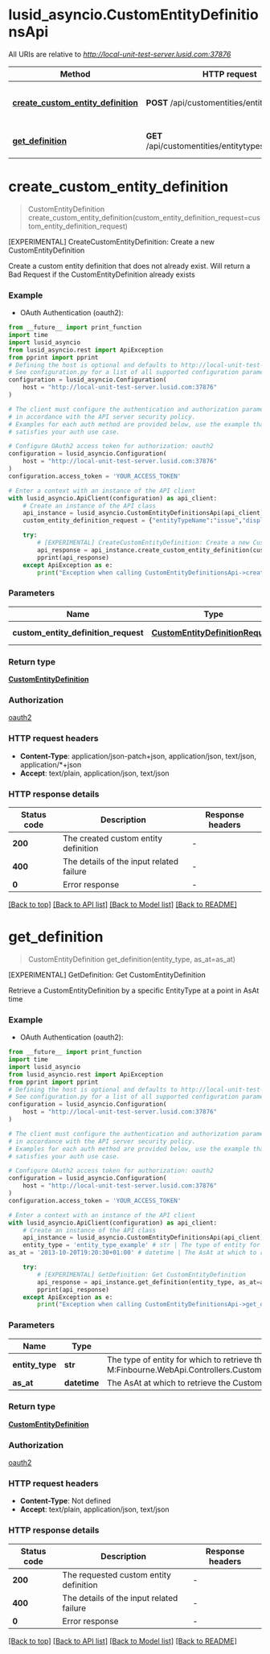 # lusid_asyncio.CustomEntityDefinitionsApi

All URIs are relative to *http://local-unit-test-server.lusid.com:37876*

Method | HTTP request | Description
------------- | ------------- | -------------
[**create_custom_entity_definition**](CustomEntityDefinitionsApi.md#create_custom_entity_definition) | **POST** /api/customentities/entitytypes | [EXPERIMENTAL] CreateCustomEntityDefinition: Create a new CustomEntityDefinition
[**get_definition**](CustomEntityDefinitionsApi.md#get_definition) | **GET** /api/customentities/entitytypes/{entityType} | [EXPERIMENTAL] GetDefinition: Get CustomEntityDefinition


# **create_custom_entity_definition**
> CustomEntityDefinition create_custom_entity_definition(custom_entity_definition_request=custom_entity_definition_request)

[EXPERIMENTAL] CreateCustomEntityDefinition: Create a new CustomEntityDefinition

Create a custom entity definition that does not already exist. Will return a Bad Request if the CustomEntityDefinition already exists

### Example

* OAuth Authentication (oauth2):
```python
from __future__ import print_function
import time
import lusid_asyncio
from lusid_asyncio.rest import ApiException
from pprint import pprint
# Defining the host is optional and defaults to http://local-unit-test-server.lusid.com:37876
# See configuration.py for a list of all supported configuration parameters.
configuration = lusid_asyncio.Configuration(
    host = "http://local-unit-test-server.lusid.com:37876"
)

# The client must configure the authentication and authorization parameters
# in accordance with the API server security policy.
# Examples for each auth method are provided below, use the example that
# satisfies your auth use case.

# Configure OAuth2 access token for authorization: oauth2
configuration = lusid_asyncio.Configuration(
    host = "http://local-unit-test-server.lusid.com:37876"
)
configuration.access_token = 'YOUR_ACCESS_TOKEN'

# Enter a context with an instance of the API client
with lusid_asyncio.ApiClient(configuration) as api_client:
    # Create an instance of the API class
    api_instance = lusid_asyncio.CustomEntityDefinitionsApi(api_client)
    custom_entity_definition_request = {"entityTypeName":"issue","displayName":"Issue","description":"Represents an issue in the system","fieldSchema":[{"name":"Assigned","lifetime":"TimeVariant","type":"bool","required":true},{"name":"Status","lifetime":"TimeVariant","type":"string","required":true},{"name":"Effort In Days","lifetime":"Perpetual","type":"number","required":false},{"name":"DateCreated","lifetime":"Perpetual","type":"datetime","required":true}]} # CustomEntityDefinitionRequest | The CustomEntityDefinitionRequest (optional)

    try:
        # [EXPERIMENTAL] CreateCustomEntityDefinition: Create a new CustomEntityDefinition
        api_response = api_instance.create_custom_entity_definition(custom_entity_definition_request=custom_entity_definition_request)
        pprint(api_response)
    except ApiException as e:
        print("Exception when calling CustomEntityDefinitionsApi->create_custom_entity_definition: %s\n" % e)
```

### Parameters

Name | Type | Description  | Notes
------------- | ------------- | ------------- | -------------
 **custom_entity_definition_request** | [**CustomEntityDefinitionRequest**](CustomEntityDefinitionRequest.md)| The CustomEntityDefinitionRequest | [optional] 

### Return type

[**CustomEntityDefinition**](CustomEntityDefinition.md)

### Authorization

[oauth2](../README.md#oauth2)

### HTTP request headers

 - **Content-Type**: application/json-patch+json, application/json, text/json, application/*+json
 - **Accept**: text/plain, application/json, text/json

### HTTP response details
| Status code | Description | Response headers |
|-------------|-------------|------------------|
**200** | The created custom entity definition |  -  |
**400** | The details of the input related failure |  -  |
**0** | Error response |  -  |

[[Back to top]](#) [[Back to API list]](../README.md#documentation-for-api-endpoints) [[Back to Model list]](../README.md#documentation-for-models) [[Back to README]](../README.md)

# **get_definition**
> CustomEntityDefinition get_definition(entity_type, as_at=as_at)

[EXPERIMENTAL] GetDefinition: Get CustomEntityDefinition

Retrieve a CustomEntityDefinition by a specific EntityType at a point in AsAt time

### Example

* OAuth Authentication (oauth2):
```python
from __future__ import print_function
import time
import lusid_asyncio
from lusid_asyncio.rest import ApiException
from pprint import pprint
# Defining the host is optional and defaults to http://local-unit-test-server.lusid.com:37876
# See configuration.py for a list of all supported configuration parameters.
configuration = lusid_asyncio.Configuration(
    host = "http://local-unit-test-server.lusid.com:37876"
)

# The client must configure the authentication and authorization parameters
# in accordance with the API server security policy.
# Examples for each auth method are provided below, use the example that
# satisfies your auth use case.

# Configure OAuth2 access token for authorization: oauth2
configuration = lusid_asyncio.Configuration(
    host = "http://local-unit-test-server.lusid.com:37876"
)
configuration.access_token = 'YOUR_ACCESS_TOKEN'

# Enter a context with an instance of the API client
with lusid_asyncio.ApiClient(configuration) as api_client:
    # Create an instance of the API class
    api_instance = lusid_asyncio.CustomEntityDefinitionsApi(api_client)
    entity_type = 'entity_type_example' # str | The type of entity for which to retrieve the CustomEntityDefinition. This is included in the response from M:Finbourne.WebApi.Controllers.CustomEntityDefinitionController.CreateCustomEntityDefinition(Finbourne.WebApi.Interface.Dto.CustomEntityDefinitions.CustomEntityDefinitionRequest).
as_at = '2013-10-20T19:20:30+01:00' # datetime | The AsAt at which to retrieve the CustomEntityDefinition. (optional)

    try:
        # [EXPERIMENTAL] GetDefinition: Get CustomEntityDefinition
        api_response = api_instance.get_definition(entity_type, as_at=as_at)
        pprint(api_response)
    except ApiException as e:
        print("Exception when calling CustomEntityDefinitionsApi->get_definition: %s\n" % e)
```

### Parameters

Name | Type | Description  | Notes
------------- | ------------- | ------------- | -------------
 **entity_type** | **str**| The type of entity for which to retrieve the CustomEntityDefinition. This is included in the response from M:Finbourne.WebApi.Controllers.CustomEntityDefinitionController.CreateCustomEntityDefinition(Finbourne.WebApi.Interface.Dto.CustomEntityDefinitions.CustomEntityDefinitionRequest). | 
 **as_at** | **datetime**| The AsAt at which to retrieve the CustomEntityDefinition. | [optional] 

### Return type

[**CustomEntityDefinition**](CustomEntityDefinition.md)

### Authorization

[oauth2](../README.md#oauth2)

### HTTP request headers

 - **Content-Type**: Not defined
 - **Accept**: text/plain, application/json, text/json

### HTTP response details
| Status code | Description | Response headers |
|-------------|-------------|------------------|
**200** | The requested custom entity definition |  -  |
**400** | The details of the input related failure |  -  |
**0** | Error response |  -  |

[[Back to top]](#) [[Back to API list]](../README.md#documentation-for-api-endpoints) [[Back to Model list]](../README.md#documentation-for-models) [[Back to README]](../README.md)

